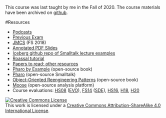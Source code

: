 This course was last taught by me in the Fall of 2020. The course materials have been archived on [github](https://github.com/onierstrasz/course-software-modeling-and-analysis).

#Resources

-  [Podcasts](https://tube.switch.ch/channels/45e44e12)
-  [Previous Exam](%assets_url%/download/lectures/sma-exercises/ExamDecember2018.pdf)
-  [JMCS](http://mcs.unibnf.ch/program/courses-timetable/courses/software-modeling-and-analysis-0) (FS 2018)
-  [Annotated PDF Slides](%assets_url%/download/lectures/sma/)
-  [Iceberg github repo of Smalltalk lecture examples](https://github.com/onierstrasz/sma-examples)
-  [Roassal tutorial](%assets_url%/download/lectures/sma-exercises/Assignment-06-Tutorial.pdf)
-  [Papers to read; other resources](%base_url%/teaching/archive/sde/sde-resources)
-  [Pharo by Example](https://books.pharo.org/updated-pharo-by-example) (open-source book)
-  [Pharo](http://pharo.org/) (open-source Smalltalk)
-  [Object-Oriented Reengineering Patterns](%assets_url%/download/oorp/) (open-source book)
-  [Moose](http://www.moosetechnology.org/) (open-source analysis platform)
-  Course evaluations: [HS08](%assets_url%/download/evaluations/HS08_09-08_W7084_Software_Evolution.pdf) ([EVO](%base_url%/teaching/archive/evo)), [FS14](%assets_url%/download/evaluations/HS14-14H_7135_Software_Design_and_Evolution.pdf) ([SDE](%base_url%/teaching/archive/sde)), [HS16](%assets_url%/download/evaluations/HS16-Software_Modeling_and_Analysis.pdf), [H18](/download/evaluations/HS18-Software_Modeling_and_Analysis.pdf), [H20](/download/evaluations/HS20-Software_Modeling_and_Analysis_(422739).pdf)


<a rel="license" href="http://creativecommons.org/licenses/by-sa/4.0/"><img alt="Creative Commons License" style="border-width:0" src="https://licensebuttons.net/l/by-sa/3.0/88x31.png" /></a><br />This work is licensed under a <a rel="license" href="http://creativecommons.org/licenses/by-sa/4.0/">Creative Commons Attribution-ShareAlike 4.0 International License</a>.
